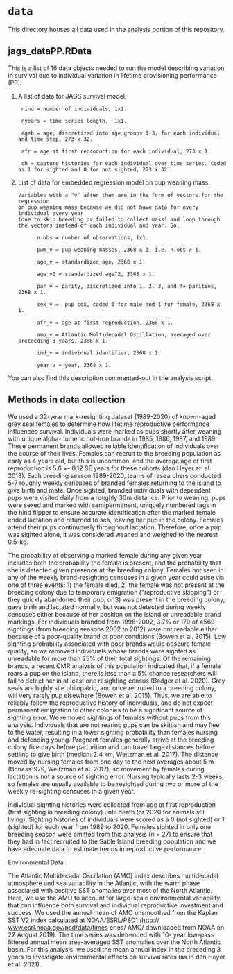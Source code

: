 # `data`
This directory houses all data used in the analysis portion of this repository. 

## jags_dataPP.RData
This is a list of 16 data objects needed to run the model describing variation in survival due to individual variation in lifetime provisioning performance (PP). 


 1) A list of data for JAGS survival model.

         nind = number of individuals, 1x1.
         
         nyears = time series length,  1x1.
         
         ageb = age, discretized into age groups 1-3, for each individual and time step, 273 x 32.
         
         afr = age at first reproduction for each individual, 273 x 1
         
         ch = capture histories for each individual over time series. Coded as 1 for sighted and 0 for not sighted, 273 x 32. 
         
          
 2) List of data for embedded regression model on pup weaning mass. 
 
        Variables with a "v" after them are in the form of vectors for the regression 
        on pup weaning mass because we did not have data for every individual every year 
        (due to skip breeding or failed to collect mass) and loop through the vectors instead of each individual and year. So,  
        
              n.obs = number of observations, 1x1.
              
              pwm_v = pup weaning masses, 2368 x 1, i.e. n.obs x 1.
              
              age_v = standardized age, 2368 x 1.
              
              age_v2 = standardized age^2, 2368 x 1.
              
              par_v = parity, discretized into 1, 2, 3, and 4+ parities, 2368 x 1.
              
              sex_v =  pup sex, coded 0 for male and 1 for female, 2368 x 1.
              
              afr_v = age at first reproduction, 2368 x 1.
              
              amo_v = Atlantic Multidecadal Oscillation, averaged over preceeding 3 years, 2368 x 1.
              
              ind_v = individual identifier, 2368 x 1.
              
              year_v = year, 2368 x 1.


You can also find this description commented-out in the analysis script. 

## Methods in data collection 

We used a 32-year mark-resighting dataset (1989-2020) of known-aged grey seal females to determine how lifetime reproductive performance influences survival. Individuals were marked as pups shortly after weaning with unique alpha-numeric hot-iron brands in 1985, 1986, 1987, and 1989. These permanent brands allowed reliable identification of individuals over the course of their lives. Females can recruit to the breeding population as early as 4 years old, but this is uncommon, and the average age of first reproduction is 5.6 +- 0.12 SE years for these cohorts (den Heyer et. al 2013). Each breeding season 1989-2020, teams of researchers conducted 5-7 roughly weekly censuses of branded females returning to the island to give birth and mate. Once sighted, branded individuals with dependent pups were visited daily from a roughly 30m distance. Prior to weaning, pups were sexed and marked with semipermanent, uniquely numbered tags in the hind flipper to ensure accurate identification after the marked female ended lactation and returned to sea, leaving her pup in the colony. Females attend their pups continuously throughout lactation. Therefore, once a pup was sighted alone, it was considered weaned and weighed to the nearest 0.5-kg.

The probability of observing a marked female during any given year includes both the probability the female is present, and the probability that she is detected given presence at the breeding colony. Females not seen in any of the weekly brand-resighting censuses in a given year could arise via one of three events: 1) the female died, 2) the female was not present at the breeding colony due to temporary emigration ("reproductive skipping") or they quickly abandoned their pup, or 3) was present in the breeding colony, gave birth and lactated normally, but was not detected during weekly censuses either because of her position on the island or unreadable brand markings. For individuals branded from 1998-2002, 3.7% or 170 of 4569 sightings (from breeding seasons 2002 to 2012) were not readable either because of a poor-quality brand or poor conditions (Bowen et al. 2015). Low sighting probability associated with poor brands would obscure female quality, so we removed individuals whose brands were sighted as unreadable for more than 25\% of their total sightings. Of the remaining brands, a recent CMR analysis of this population indicated that, if a female rears a pup on the island, there is less than a 5% chance researchers will fail to detect her in at least one resighting census (Badger et al. 2020). Grey seals are highly site philopatric, and once recruited to a breeding colony, will very rarely pup elsewhere (Bowen et al. 2015). Thus, we are able to reliably follow the reproductive history of individuals, and do not expect permanent emigration to other colonies to be a significant source of sighting error. We removed sightings of females without pups from this analysis. Individuals that are not rearing pups can be skittish and may flee to the water, resulting in a lower sighting probability than females nursing and defending young. Pregnant females generally arrive at the breeding colony five days before parturition and can travel large distances before settling to give birth (median: 2.4 km, Weitzman et al. 2017). The distance moved by nursing females from one day to the next averages about 5 m (Boness1979, Weitzman et al. 2017), so movement by females during lactation is not a source of sighting error. Nursing typically lasts 2-3 weeks, so females are usually available to be resighted during two or more of the weekly re-sighting censuses in a given year.   

Individual sighting histories were collected from age at first reproduction (first sighting in breeding colony) until death (or 2020 for animals still living). Sighting histories of individuals were scored as a 0 (not sighted) or 1 (sighted) for each year from 1989 to 2020. Females sighted in only one breeding season were omitted from this analysis (n = 27) to ensure that they had in fact recruited to the Sable Island breeding population and we have adequate data to estimate trends in reproductive performance. 


Environmental Data

The Atlantic Multidecadal Oscillation (AMO) index describes multidecadal atmosphere and sea variability in the Atlantic, with the warm phase associated with positive SST anomalies over most of the North Atlantic. Here, we use the AMO to account for large-scale environmental variability that can influence  both survival and individual reproductive investment and success. We used the annual mean of AMO unsmoothed from the Kaplan SST V2 index calculated at NOAA/ESRL/PSD1 (http:// www.esrl.noaa.gov/psd/data/times eries/ AMO/ downloaded from NOAA on 22 August 2019). The time series was detrended with 10- year low-pass filtered annual mean area-averaged SST anomalies over the North Atlantic basin. For this analysis, we used the mean annual index in the preceding 3 years to investigate environmental effects on survival rates (as in den Heyer et al. 2021). 





